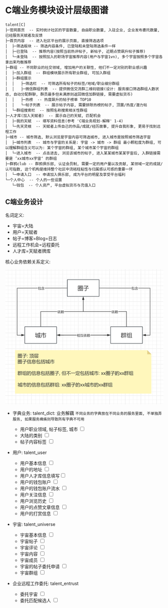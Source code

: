 

# C端业务模块设计层级图谱

```text
talent[C]
├─官网首页  -- 实时统计社区的宇宙数量, 自由职业数量, 入驻企业, 企业发布委托数量, 已经服务天赋者及反馈
├─首页内容  -- 进入社区平台的展示页面, 直接筛选选项
│  ├─筛选板块 -- 筛选内容条件, 已登陆和未登陆筛选条件一样
│  ├─已登陆  -- 推荐内容(按照当前热评帖子, 新帖子, 近期点赞飙升帖子推荐)
│  └─未登陆  -- 按照加入的职场宇宙推荐内容(用户与宇宙1vn), 多个宇宙按照多个宇宙各拿出来均衡推荐
├─群组 -- 不同职业的社交领域, 增加用户的关联性, 他们不一定对别的职业感兴趣
│  ├─加入群组  -- 群组模块展示所有职业群组, 可加入群组
│  ├─群组展示
│  │   ├─筛选栏  -- 可筛选所有帖子的标签/地域/职业细分群组
│  │   ├─微信群组列表  -- 提供微信交流群二维码链接(设计: 服务接口筛选群组人数状态, 自动分配群聊, 群员最多但未满原则返回微信加群链接, 需要虚拟货币)
│  │   ├─热榜  -- 热度飙升的帖子榜单 TOP10
│  │   └─帖子列表  -- 展示帖子内容, 需要排除热榜的帖子, 顶置/热度/潜力帖
│  └─群组搜索栏  -- 按照名称搜索相关性群组
├─人才库(加入天赋者)  -- 展示自己的天赋, 匹配机会
│  ├─我的天赋  -- 填写资料信息(参考 'C端业务规划-解释' 1-4)
│  └─先天灵根  -- 天赋者上传自己的作品/成就/经历故事, 提升自我形象, 更易于找到远程工作
├─城市 -- 城市筛选, 默认浏览是宇宙内容可筛选城市, 进入城市是按照城市筛选宇宙
│  ├─城市列表  -- 城市与宇宙的关系是: 宇宙 -> 城市 -> 群组 最小颗粒度为群组, 可以理解群组含义可以为: 某个宇宙的群组, 某个城市某个宇宙的群组
│  └─进入城市  -- 点击进去, 浏览该城市的帖子, 进入某某城市某某宇宙后, 入群链接需要是 ’xx城市xx宇宙‘ 的群组
├─群鸦club -- 群鸦俱乐部, 认证会员制, 需要一定的用户量以及贡献, 某领域一定的成就/认可指数, 这个机构是维持整个社区中流砥柱粘性与归属感认可感的重要一环
│  └─申请入口  -- 申请加入俱乐部, 成为平台的明星及享受平台福利
└─个人中心  -- 个人的一些设置
   └─钱包  -- 个人资产, 平台虚拟货币与充值入口
```

## C端业务设计

名词定义:

- 宇宙=大陆
- 用户=天赋者
- 帖子=博客=Blog=日志
- 远程工作机会=远程委托
- 人才库=天赋者牌库

核心业务依赖关系定义: 

![宇宙-城市-群组的关系图谱](..%2F..%2Fimage%2FbusinessImage%2F%E5%9C%88%E5%AD%90-%E5%9F%8E%E5%B8%82-%E7%BE%A4%E7%BB%84%E7%9A%84%E5%85%B3%E7%B3%BB%E5%9B%BE%E8%B0%B1.png)

- 字典业务: talent_dict: 业务解藕  `不同业务的字典放在不同业务的服务里面, 不单独弄服务, 如果服务瘫痪则导致所有字典不可用`
  - 用户职业领域, 帖子标签, 城市 <input type="checkbox" >
  - 大陆的类别 <input type="checkbox" >
  - 帖子内容标签 <input type="checkbox" >

- 用户: talent_user
   - 用户基本信息 <input type="checkbox" >
   - 用户的地址 <input type="checkbox" >
   - 用户人才库信息填写<input type="checkbox" >
   - 用户的钱包账户 <input type="checkbox" >
   - 用户的钱包账户流水 <input type="checkbox" >
   - 用户关注信息 <input type="checkbox" >
   - 用户浏览历史 <input type="checkbox" >
   - 用户的点赞文章信息 <input type="checkbox" >
   - 用户的打赏信息 <input type="checkbox" >

- 宇宙:  talent_universe
  - 宇宙基本信息 <input type="checkbox" >
  - 宇宙帖子 <input type="checkbox" >
  - 宇宙评论 <input type="checkbox" >
  - 宇宙内容 <input type="checkbox" >
  - 宇宙成员 <input type="checkbox" >
  - 宇宙的帖子委托申请 <input type="checkbox" >
  - 宇宙群组 <input type="checkbox" >

- 企业远程工作委托: talent_entrust
  - 委托宇宙 <input type="checkbox" >
  - 委托匹配候选人 <input type="checkbox" >


